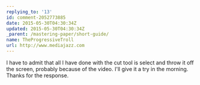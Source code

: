 ```yaml
---
replying_to: '13'
id: comment-2052773885
date: 2015-05-30T04:30:34Z
updated: 2015-05-30T04:30:34Z
_parent: /mastering-paper/short-guide/
name: TheProgressiveTroll
url: http://www.mediajazz.com
---
```


I have to admit that all I have done with the cut tool is select and throw it
off the screen, probably because of the video. I'll give it a try in the
morning. Thanks for the response.
